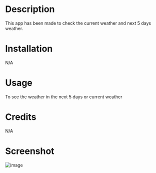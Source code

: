 # Description
This app has been made to check the current weather and next 5 days weather.

# Installation
N/A

# Usage
To see the weather in the next 5 days or current weather

# Credits
N/A

# Screenshot

![image](https://github.com/ferewar/weather-dashboard/assets/73423237/6c816de0-861f-4d34-be24-9d4a99b237f8)
